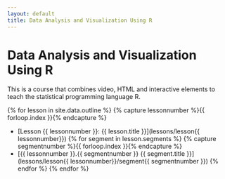 ```yaml
---
layout: default
title: Data Analysis and Visualization Using R
---
```


Data Analysis and Visualization Using R
============

This is a course that combines video, HTML and interactive elements to teach the statistical programming language R.

{% for lesson in site.data.outline %}
{% capture lessonnumber %}{{ forloop.index }}{% endcapture %}
* [Lesson {{ lessonnumber }}: {{ lesson.title }}](lessons/lesson{{ lessonnumber}})
{% for segment in lesson.segments %}
{% capture segmentnumber %}{{ forloop.index }}{% endcapture %}
 * [{{ lessonnumber }}.{{ segmentnumber }} {{ segment.title }}](lessons/lesson{{ lessonnumber}}/segment{{ segmentnumber }})
{% endfor %}
{% endfor %}
